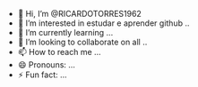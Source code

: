 - 👋 Hi, I’m @RICARDOTORRES1962
- 👀 I’m interested in estudar e aprender github ..
- 🌱 I’m currently learning ...
- 💞️ I’m looking to collaborate on all ..
- 📫 How to reach me ...
- 😄 Pronouns: ...
- ⚡ Fun fact: ...

<!---
RICARDOTORRES1962/RICARDOTORRES1962 is a ✨ special ✨ repository because its `README.md` (this file) appears on your GitHub profile.
You can click the Preview link to take a look at your changes.
--->
